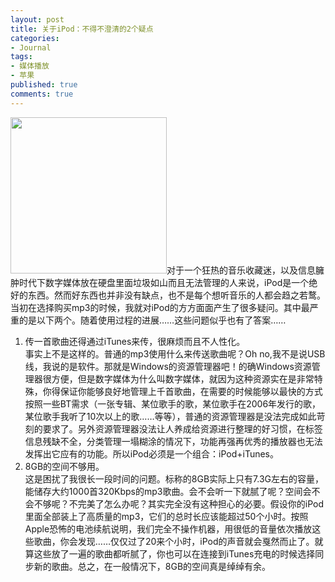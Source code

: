 ```yaml
---
layout: post
title: 关于iPod：不得不澄清的2个疑点
categories:
- Journal
tags:
- 媒体播放
- 苹果
published: true
comments: true
---
```

<p><a href="http://trowa.org/wp-content/media/2010/02/iPod_nano5_black.jpg"><img class="alignleft size-full wp-image-573" title="iPod_nano5_black" src="http://trowa.org/wp-content/media/2010/02/iPod_nano5_black.jpg" alt="" width="250" height="250" /></a>对于一个狂热的音乐收藏迷，以及信息臃肿时代下数字媒体放在硬盘里面垃圾如山而且无法管理的人来说，iPod是一个绝好的东西。然而好东西也并非没有缺点，也不是每个想听音乐的人都会趋之若鹜。当初在选择购买mp3的时候，我就对iPod的方方面面产生了很多疑问。其中最严重的是以下两个。随着使用过程的进展……这些问题似乎也有了答案……
<ol>
	<li>传一首歌曲还得通过iTunes来传，很麻烦而且不人性化。<br />
事实上不是这样的。普通的mp3使用什么来传送歌曲呢？Oh no,我不是说USB线，我说的是软件。那就是Windows的资源管理器吧！的确Windows资源管理器很方便，但是数字媒体为什么叫数字媒体，就因为这种资源实在是非常特殊，你得保证你能够良好地管理上千首歌曲，在需要的时候能够以最快的方式按照一些BT需求（一张专辑、某位歌手的歌，某位歌手在2006年发行的歌，某位歌手我听了10次以上的歌……等等），普通的资源管理器是没法完成如此苛刻的要求了。另外资源管理器没法让人养成给资源进行整理的好习惯，在标签信息残缺不全，分类管理一塌糊涂的情况下，功能再强再优秀的播放器也无法发挥出它应有的功能。所以iPod必须是一个组合：iPod+iTunes。</li>
	<li>8GB的空间不够用。<br />
这是困扰了我很长一段时间的问题。标称的8GB实际上只有7.3G左右的容量，能储存大约1000首320Kbps的mp3歌曲。会不会听一下就腻了呢？空间会不会不够呢？不完美了怎么办呢？其实完全没有这种担心的必要。假设你的iPod里面全部装上了高质量的mp3，它们的总时长应该能超过50个小时。按照Apple恐怖的电池续航说明，我们完全不操作机器，用很低的音量依次播放这些歌曲，你会发现……仅仅过了20来个小时，iPod的声音就会戛然而止了。就算这些放了一遍的歌曲都听腻了，你也可以在连接到iTunes充电的时候选择同步新的歌曲。总之，在一般情况下，8GB的空间真是绰绰有余。</li>
</ol></p>
